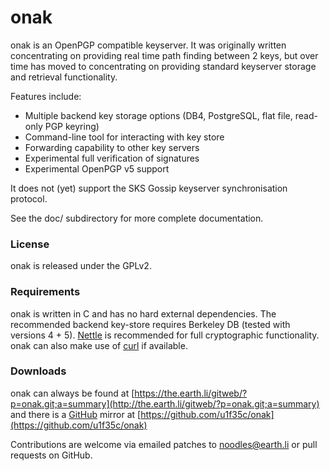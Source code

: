 # onak

onak is an OpenPGP compatible keyserver. It was originally written
concentrating on providing real time path finding between 2 keys, but
over time has moved to concentrating on providing standard keyserver
storage and retrieval functionality.

Features include:

 * Multiple backend key storage options (DB4, PostgreSQL, flat file,
   read-only PGP keyring)
 * Command-line tool for interacting with key store
 * Forwarding capability to other key servers
 * Experimental full verification of signatures
 * Experimental OpenPGP v5 support

It does not (yet) support the SKS Gossip keyserver synchronisation
protocol.

See the doc/ subdirectory for more complete documentation.

### License

onak is released under the GPLv2.

### Requirements

onak is written in C and has no hard external dependencies. The
recommended backend key-store requires Berkeley DB (tested with versions
4 + 5). [Nettle](https://www.lysator.liu.se/~nisse/nettle/) is
recommended for full cryptographic functionality. onak can also make use
of [curl](https://curl.haxx.se/) if available.

### Downloads

onak can always be found at
[https://the.earth.li/gitweb/?p=onak.git;a=summary](http://the.earth.li/gitweb/?p=onak.git;a=summary)
and there is a [GitHub](https://github.com/) mirror at
[https://github.com/u1f35c/onak](https://github.com/u1f35c/onak)

Contributions are welcome via emailed patches to
[noodles@earth.li](noodles@earth.li) or pull requests on GitHub.
